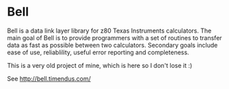 Bell
====

Bell is a data link layer library for z80 Texas Instruments calculators. The main goal of Bell is to provide programmers with a set of routines to transfer data as fast as possible between two calculators. Secondary goals include ease of use, reliablility, useful error reporting and completeness.

This is a very old project of mine, which is here so I don't lose it :)

See http://bell.timendus.com/
